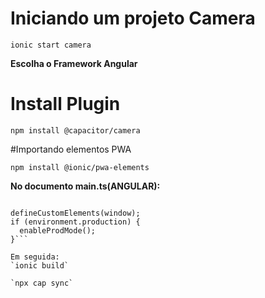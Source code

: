 # Iniciando um projeto Camera
`ionic start camera`

**Escolha o Framework Angular**

# Install Plugin 

`npm install @capacitor/camera`

#Importando elementos PWA ​

`npm install @ionic/pwa-elements`

**No documento main.ts(ANGULAR):**

```import { defineCustomElements } from '@ionic/pwa-elements/loader';

defineCustomElements(window);
if (environment.production) {
  enableProdMode();
}```

Em seguida:
`ionic build`

`npx cap sync`

